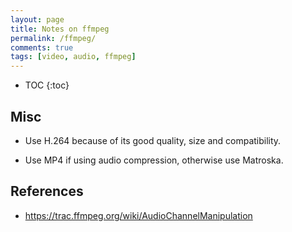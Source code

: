 ```yaml
---
layout: page
title: Notes on ffmpeg
permalink: /ffmpeg/
comments: true
tags: [video, audio, ffmpeg]
---
```


* TOC
{:toc}

## Misc

- Use H.264 because of its good quality, size and compatibility.

- Use MP4 if using audio compression, otherwise use Matroska.

## References

- <https://trac.ffmpeg.org/wiki/AudioChannelManipulation>
